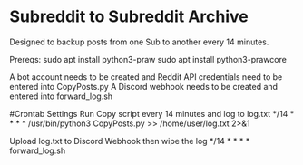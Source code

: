 # Subreddit to Subreddit Archive

Designed to backup posts from one Sub to another every 14 minutes. 

Prereqs: 
sudo apt install python3-praw
sudo apt install python3-prawcore

A bot account needs to be created and Reddit API credentials need to be entered into CopyPosts.py
A Discord webhook needs to be created and entered into forward_log.sh

#Crontab Settings
Run Copy script every 14 minutes and log to log.txt
*/14 * * * * /usr/bin/python3 CopyPosts.py >> /home/user/log.txt 2>&1

Upload log.txt to Discord Webhook then wipe the log
*/14 * * * * forward_log.sh
